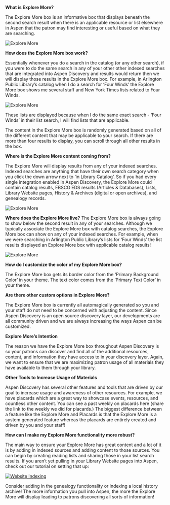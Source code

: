 **What is Explore More?**

The Explore More box is an informative box that displays beneath the second search result when there is an applicable resource or list elsewhere in Aspen that the patron may find interesting or useful based on what they are searching. 

![Explore More](/manual/images/Explore-More01.png)

**How does the Explore More box work?**

Essentially whenever you do a search in the catalog (or any other search), if you were to do the same search in any of your other other indexed searches that are integrated into Aspen Discovery and results would return then we will display those results in the Explore More box. For example, in Arlington Public Library’s catalog when I do a search for ‘Four Winds’ the Explore More box shows me several staff and New York Times lists related to Four Winds. 

![Explore More](/manual/images/Explore-More02.png)

These lists are displayed because when I do the same exact search - ‘Four Winds’ in their list search, I will find lists that are applicable.

The content in the Explore More box is randomly generated based on all of the different content that may be applicable to your search. If there are more than four results to display, you can scroll through all other results in the box. 


**Where is the Explore More content coming from?**

The Explore More will display results from any of your indexed searches. Indexed searches are anything that have their own search category when you click the down arrow next to ‘in Library Catalog’. So if you had every single integration enabled in Aspen Discovery, the Explore More could contain catalog results, EBSCO EDS results (Articles & Databases), Lists, Library Website pages, History & Archives (digital or open archives), and genealogy records. 

![Explore More](/manual/images/Explore-More03.png)

**Where does the Explore More live?**
The Explore More box is always going to show below the second result in any of your searches. Although we typically associate the Explore More box with catalog searches, the Explore More box can show on any of your indexed searches. For example, when we were searching in Arlington Public Library’s lists for ‘Four Winds’ the list results displayed an Explore More box with applicable catalog results!

![Explore More](/manual/images/Explore-More04.png)

**How do I customize the color of my Explore More box?**

The Explore More box gets its border color from the ‘Primary Background Color’ in your theme. The text color comes from the ‘Primary Text Color’ in your theme. 

**Are there other custom options in Explore More?**

The Explore More box is currently all automagically generated so you and your staff do not need to be concerned with adjusting the content. Since Aspen Discovery is an open source discovery layer, our developments are all community driven and we are always increasing the ways Aspen can be customized.

**Explore More’s Intention**

The reason we have the Explore More box throughout Aspen Discovery is so your patrons can discover and find all of the additional resources, content, and information they have access to in your discovery layer. Again, we want to ensure that we are maximizing patron usage of all materials they have available to them through your library.

**Other Tools to Increase Usage of Materials**

Aspen Discovery has several other features and tools that are driven by our goal to increase usage and awareness of other resources. For example, we have placards which are a great way to showcase events, resources, and countless other content. You can see a past weekly on placards here (share the link to the weekly we did for placards.) The biggest difference between a feature like the Explore More and Placards is that the Explore More is a system generated feature whereas the placards are entirely created and driven by you and your staff!

**How can I make my Explore More functionality more robust?**

The main way to ensure your Explore More has great content and a lot of it is by adding in indexed sources and adding content to those sources. You can begin by creating reading lists and sharing those in your list search results. If you aren’t yet pulling in your Library Website pages into Aspen, check out our tutorial on setting that up:

[![Website Indexing](/manual/images/Explore-More06.png)](https://www.youtube.com/watch?v=OXY63xDcN9k)

Consider adding in the genealogy functionality or indexing a local history archive! The more information you pull into Aspen, the more the Explore More will display leading to patrons discovering all sorts of information! 

